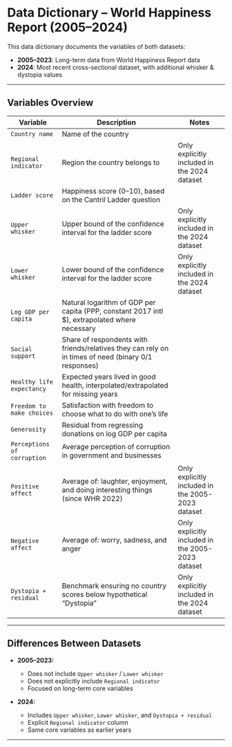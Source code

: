 # Data Dictionary – World Happiness Report (2005–2024)

This data dictionary documents the variables of both datasets:  
- **2005–2023**: Long-term data from World Happiness Report data  
- **2024**: Most recent cross-sectional dataset, with additional whisker & dystopia values  

---

## Variables Overview

| Variable                  | Description                                                                                          | Notes                                                                |
|----------------------------|------------------------------------------------------------------------------------------------------|--------------------------------------------------------------------------------|
| `Country name`             | Name of the country                                                                                 |                                                         |
| `Regional indicator`       | Region the country belongs to                                                                       | Only explicitly included in the 2024 dataset                                   |
| `Ladder score`             | Happiness score (0–10), based on the Cantril Ladder question                                        |                                                                |
| `Upper whisker`            | Upper bound of the confidence interval for the ladder score                                         | Only explicitly included in the 2024 dataset                                          |
| `Lower whisker`            | Lower bound of the confidence interval for the ladder score                                         | Only explicitly included in the 2024 dataset                                          |
| `Log GDP per capita`       | Natural logarithm of GDP per capita (PPP, constant 2017 intl $), extrapolated where necessary       |                            |
| `Social support`           | Share of respondents with friends/relatives they can rely on in times of need (binary 0/1 responses)|                                                          |
| `Healthy life expectancy`  | Expected years lived in good health, interpolated/extrapolated for missing years                    |                                               |
| `Freedom to make choices`  | Satisfaction with freedom to choose what to do with one’s life                                      |                                                               |
| `Generosity`               | Residual from regressing donations on log GDP per capita                                           |                                                               |
| `Perceptions of corruption`| Average perception of corruption in government and businesses                                      |                                                               |
| `Positive affect`          | Average of: laughter, enjoyment, and doing interesting things (since WHR 2022)                     | Only explicitly included in the 2005-2023 dataset                                                              |
| `Negative affect`          | Average of: worry, sadness, and anger                                                               | Only explicitly included in the 2005-2023 dataset                                                              |
| `Dystopia + residual`      | Benchmark ensuring no country scores below hypothetical “Dystopia”                                 | Only explicitly included in the 2024 dataset                                          |

---


## Differences Between Datasets

- **2005–2023:**  
  - Does not include `Upper whisker` / `Lower whisker`  
  - Does not explicitly include `Regional indicator`  
  - Focused on long-term core variables  

- **2024:**  
  - Includes `Upper whisker`, `Lower whisker`, and `Dystopia + residual`  
  - Explicit `Regional indicator` column  
  - Same core variables as earlier years  

---
